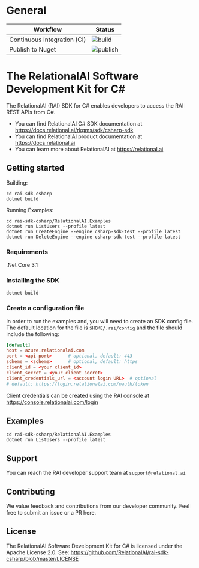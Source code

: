 # General

| Workflow | Status |
| --------------------------- | ---------------------------------------------------------------------- |
| Continuous Integration (CI) | ![build](https://github.com/RelationalAI/rai-sdk-csharp/actions/workflows/dotnet-build.yaml/badge.svg) |
| Publish to Nuget | ![publish](https://github.com/RelationalAI/rai-sdk-csharp/actions/workflows/nuget-pack.yaml/badge.svg) |

# The RelationalAI Software Development Kit for C#

The RelationalAI (RAI) SDK for C# enables developers to access the RAI
REST APIs from C#.

* You can find RelationalAI C# SDK documentation at <https://docs.relational.ai/rkgms/sdk/csharp-sdk>
* You can find RelationalAI product documentation at <https://docs.relational.ai>
* You can learn more about RelationalAI at <https://relational.ai>

## Getting started
Building:
```shell
cd rai-sdk-csharp
dotnet build
```

Running Examples:
```shell
cd rai-sdk-csharp/RelationalAI.Examples
dotnet run ListUsers --profile latest
dotnet run CreateEngine --engine csharp-sdk-test --profile latest
dotnet run DeleteEngine --engine csharp-sdk-test --profile latest
```

### Requirements

.Net Core 3.1

### Installing the SDK

```shell
dotnet build
```

### Create a configuration file

In order to run the examples and, you will need to create an SDK config file.
The default location for the file is `$HOME/.rai/config` and the file should
include the following:

```conf
[default]
host = azure.relationalai.com
port = <api-port>      # optional, default: 443
scheme = <scheme>      # optional, default: https
client_id = <your client_id>
client_secret = <your client secret>
client_credentials_url = <account login URL>  # optional
# default: https://login.relationalai.com/oauth/token
```

Client credentials can be created using the RAI console at https://console.relationalai.com/login

## Examples

```shell
cd rai-sdk-csharp/RelationalAI.Examples
dotnet run ListUsers --profile latest
```

## Support

You can reach the RAI developer support team at `support@relational.ai`

## Contributing

We value feedback and contributions from our developer community. Feel free
to submit an issue or a PR here.

## License

The RelationalAI Software Development Kit for C# is licensed under the
Apache License 2.0. See:
https://github.com/RelationalAI/rai-sdk-csharp/blob/master/LICENSE
